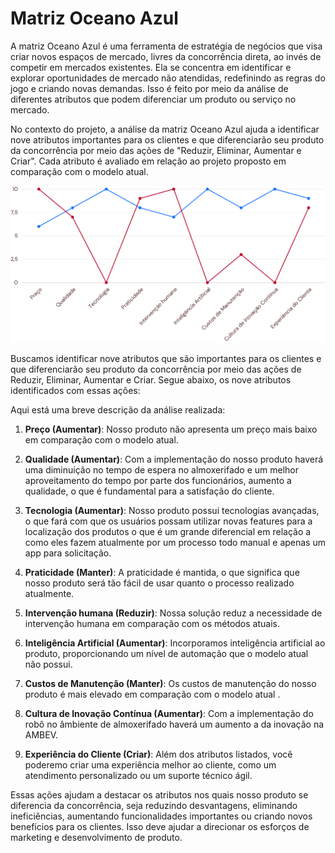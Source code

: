 # Matriz Oceano Azul

A matriz Oceano Azul é uma ferramenta de estratégia de negócios que visa criar novos espaços de mercado, livres da concorrência direta, ao invés de competir em mercados existentes. Ela se concentra em identificar e explorar oportunidades de mercado não atendidas, redefinindo as regras do jogo e criando novas demandas. Isso é feito por meio da análise de diferentes atributos que podem diferenciar um produto ou serviço no mercado.

No contexto do projeto, a análise da matriz Oceano Azul ajuda a identificar nove atributos importantes para os clientes e que diferenciarão seu produto da concorrência por meio das ações de "Reduzir, Eliminar, Aumentar e Criar". Cada atributo é avaliado em relação ao projeto proposto em comparação com o modelo atual. 

![Matriz Oceano Azul](../../../assets/matriz_oceano.png)


Buscamos identificar nove atributos que são importantes para os clientes e que diferenciarão seu produto da concorrência por meio das ações de Reduzir, Eliminar, Aumentar e Criar. Segue abaixo, os nove atributos identificados com essas ações:

Aqui está uma breve descrição da análise realizada:

1. **Preço (Aumentar)**: Nosso produto não apresenta um preço mais baixo em comparação com o modelo atual.

2. **Qualidade (Aumentar)**: Com a implementação do nosso produto haverá uma diminuição no tempo de espera no almoxerifado e um melhor aproveitamento do tempo por parte dos funcionários, aumento a qualidade, o que é fundamental para a satisfação do cliente.

3. **Tecnologia (Aumentar)**: Nosso produto possui tecnologias avançadas, o que fará com que os usuários possam utilizar novas features para a localização dos produtos o que é um grande diferencial em relação a como eles fazem atualmente por um processo todo manual e apenas um app para solicitação.

4. **Praticidade (Manter)**: A praticidade é mantida, o que significa que nosso produto será tão fácil de usar quanto o processo realizado atualmente.

5. **Intervenção humana (Reduzir)**: Nossa solução reduz a necessidade de intervenção humana em comparação com os métodos atuais.

6. **Inteligência Artificial (Aumentar)**: Incorporamos inteligência artificial ao  produto, proporcionando um nível de automação que o modelo atual não possui.

7. **Custos de Manutenção (Manter)**: Os custos de manutenção do nosso produto é mais elevado em comparação com o modelo atual .

8. **Cultura de Inovação Contínua (Aumentar)**: Com a implementação do robô no âmbiente de almoxerifado haverá um aumento a da inovação na AMBEV.

9. **Experiência do Cliente (Criar)**: Além dos atributos listados, você poderemo criar uma experiência melhor ao cliente, como um atendimento personalizado ou um suporte técnico ágil.

Essas ações ajudam a destacar os atributos nos quais nosso produto se diferencia da concorrência, seja reduzindo desvantagens, eliminando ineficiências, aumentando funcionalidades importantes ou criando novos benefícios para os clientes. Isso deve ajudar a direcionar os esforços de marketing e desenvolvimento de produto.




